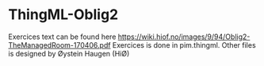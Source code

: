 # ThingML-Oblig2
Exercices text can be found here https://wiki.hiof.no/images/9/94/Oblig2-TheManagedRoom-170406.pdf
Exercices is done in pim.thingml. Other files is designed by Øystein Haugen (HiØ)
